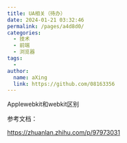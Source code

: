 ```yaml
---
title: UA相关（待办）
date: 2024-01-21 03:32:46
permalink: /pages/a4d8d0/
categories:
  - 技术
  - 前端
  - 浏览器
tags:
  - 
author: 
  name: aXing
  link: https://github.com/08163356
---
```

Applewebkit和webkit区别



参考文档：

https://zhuanlan.zhihu.com/p/97973031

